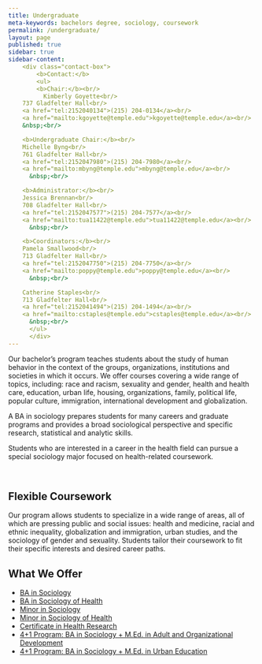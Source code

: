 ```yaml
---
title: Undergraduate
meta-keywords: bachelors degree, sociology, coursework
permalink: /undergraduate/
layout: page
published: true
sidebar: true
sidebar-content: 
    <div class="contact-box">
        <b>Contact:</b>
        <ul>
        <b>Chair:</b><br/>
          Kimberly Goyette<br/>
    737 Gladfelter Hall<br/>
    <a href="tel:2152040134">(215) 204-0134</a><br/>
    <a href="mailto:kgoyette@temple.edu">kgoyette@temple.edu</a><br/>
    &nbsp;<br/> 

    <b>Undergraduate Chair:</b><br/>
    Michelle Byng<br/>
    761 Gladfelter Hall<br/>
    <a href="tel:2152047980">(215) 204-7980</a><br/>
    <a href="mailto:mbyng@temple.edu">mbyng@temple.edu</a><br/>
      &nbsp;<br/>

    <b>Administrator:</b><br/>
    Jessica Brennan<br/>
    708 Gladfelter Hall<br/>
    <a href="tel:2152047577">(215) 204-7577</a><br/>
    <a href="mailto:tua11422@temple.edu">tua11422@temple.edu</a><br/>
      &nbsp;<br/>

    <b>Coordinators:</b><br/>
    Pamela Smallwood<br/>
    713 Gladfelter Hall<br/>
    <a href="tel:2152047750">(215) 204-7750</a><br/>
    <a href="mailto:poppy@temple.edu">poppy@temple.edu</a><br/>
      &nbsp;<br/>

    Catherine Staples<br/>
    713 Gladfelter Hall<br/>
    <a href="tel:2152041494">(215) 204-1494</a><br/>
    <a href="mailto:cstaples@temple.edu">cstaples@temple.edu</a><br/>
      &nbsp;<br/>
      </ul>
      </div>
---
```

Our bachelor’s program teaches students about the study of human behavior in the context of the groups, organizations, institutions and societies in which it occurs. We offer courses covering a wide range of topics, including: race and racism, sexuality and gender, health and health care, education, urban life, housing, organizations, family, political life, popular culture, immigration, international development and globalization.

A BA in sociology prepares students for many careers and graduate programs and provides a broad sociological perspective and specific research, statistical and analytic skills.

Students who are interested in a career in the health field can pursue a special sociology major focused on health-related coursework.
<div class="col m12 l4"><br>
</div>

## Flexible Coursework

Our program allows students to specialize in a wide range of areas, all of which are pressing public and social issues: health and medicine, racial and ethnic inequality, globalization and immigration, urban studies, and the  sociology of gender and sexuality. Students tailor their coursework to fit their specific interests and desired career paths.

## What We Offer

 - [BA in Sociology](http://bulletin.temple.edu/undergraduate/liberal-arts/sociology/ba-sociology/)
 - [BA in Sociology of Health](http://bulletin.temple.edu/undergraduate/liberal-arts/sociology/ba-sociology-health-track/)
 - [Minor in Sociology](http://bulletin.temple.edu/undergraduate/liberal-arts/sociology/minor-sociology/)
 - [Minor in Sociology of Health](http://bulletin.temple.edu/undergraduate/liberal-arts/sociology/minor-sociology-health/)
 - [Certificate in Health Research](http://bulletin.temple.edu/undergraduate/liberal-arts/sociology/certificate-health-research/)
 - [4+1 Program: BA in Sociology + M.Ed. in Adult and Organizational Development](http://education.temple.edu/aod/sociology-ba-adult-organizational-development-med)
 - [4+1 Program: BA in Sociology + M.Ed. in Urban Education](http://education.temple.edu/urbaned/accelerated-program-dual-degree-41-sociology-ba-and-urban-education-med)
